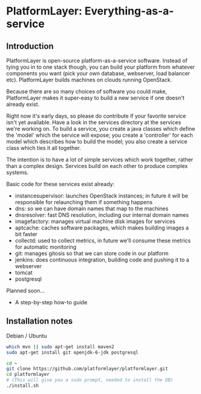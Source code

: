 PlatformLayer: Everything-as-a-service
======================================

Introduction
------------

PlatformLayer is open-source platform-as-a-service software.
Instead of tying you in to one stack though, you can build your platform
from whatever components you want (pick your own database,
webserver, load balancer etc).  PlatformLayer builds machines on clouds
running OpenStack.

Because there are so many choices of software you could make, PlatformLayer
 makes it super-easy to build a new service if one doesn't already exist.

Right now it's early days, so please do contribute if your favorite service
isn't yet available.  Have a look in the services directory at the services
we're working on.  To build a service, you create a java classes which define
the 'model' which the service will expose; you create a 'controller' for each model
which describes how to build the model; you also create a service class
which ties it all together.

The intention is to have a lot of simple services which work together,
rather than a complex design.  Services build on each other to
produce complex systems.

Basic code for these services exist already:

* instancesupervisor: launches OpenStack instances; in future it will be responsible for relaunching them if something happens
* dns: so we can have domain names that map to the machines
* dnsresolver: fast DNS resolution, including our internal domain names
* imagefactory: manages virtual machine disk images for services
* aptcache: caches software packages, which makes building images a bit faster
* collectd: used to collect metrics, in future we'll consume these metrics for automatic monitoring
* git: manages gitosis so that we can store code in our platform
* jenkins: does continuous integration, building code and pushing it to a webserver
* tomcat
* postgresql

Planned soon...

* A step-by-step how-to guide


Installation notes
------------------

Debian / Ubuntu

```bash
which mvn || sudo apt-get install maven2
sudo apt-get install git openjdk-6-jdk postgresql

cd ~
git clone https://github.com/platformlayer/platformlayer.git
cd platformlayer
# (This will give you a sudo prompt, needed to install the DB)
./install.sh
```

